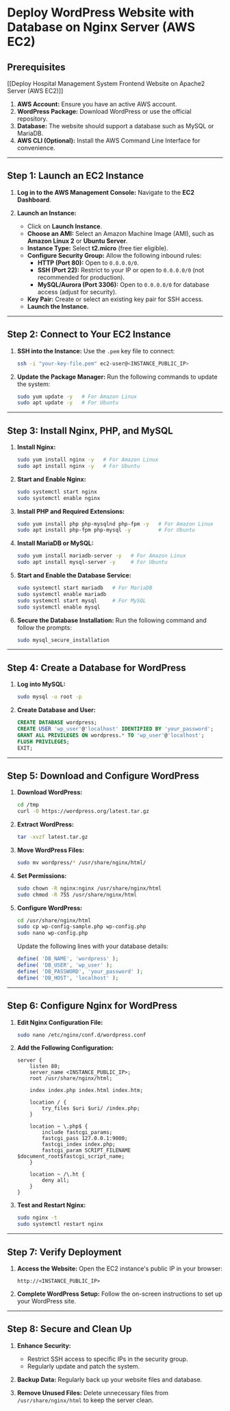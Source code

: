 # Deploy WordPress Website with Database on Nginx Server (AWS EC2)

## Prerequisites
[[Deploy Hospital Management System Frontend Website on Apache2 Server (AWS EC2)]]
1. **AWS Account:** Ensure you have an active AWS account.
2. **WordPress Package:** Download WordPress or use the official repository.
3. **Database:** The website should support a database such as MySQL or MariaDB.
4. **AWS CLI (Optional):** Install the AWS Command Line Interface for convenience.

---

## Step 1: Launch an EC2 Instance

1. **Log in to the AWS Management Console:**
   Navigate to the **EC2 Dashboard**.

2. **Launch an Instance:**
   - Click on **Launch Instance**.
   - **Choose an AMI:** Select an Amazon Machine Image (AMI), such as **Amazon Linux 2** or **Ubuntu Server**.
   - **Instance Type:** Select **t2.micro** (free tier eligible).
   - **Configure Security Group:** Allow the following inbound rules:
     - **HTTP (Port 80):** Open to `0.0.0.0/0`.
     - **SSH (Port 22):** Restrict to your IP or open to `0.0.0.0/0` (not recommended for production).
     - **MySQL/Aurora (Port 3306):** Open to `0.0.0.0/0` for database access (adjust for security).
   - **Key Pair:** Create or select an existing key pair for SSH access.
   - **Launch the Instance.**

---

## Step 2: Connect to Your EC2 Instance

1. **SSH into the Instance:**
   Use the `.pem` key file to connect:
   ```bash
   ssh -i "your-key-file.pem" ec2-user@<INSTANCE_PUBLIC_IP>
   ```

2. **Update the Package Manager:**
   Run the following commands to update the system:
   ```bash
   sudo yum update -y   # For Amazon Linux
   sudo apt update -y   # For Ubuntu
   ```

---

## Step 3: Install Nginx, PHP, and MySQL

1. **Install Nginx:**
   ```bash
   sudo yum install nginx -y   # For Amazon Linux
   sudo apt install nginx -y   # For Ubuntu
   ```

2. **Start and Enable Nginx:**
   ```bash
   sudo systemctl start nginx
   sudo systemctl enable nginx
   ```

3. **Install PHP and Required Extensions:**
   ```bash
   sudo yum install php php-mysqlnd php-fpm -y   # For Amazon Linux
   sudo apt install php-fpm php-mysql -y         # For Ubuntu
   ```

4. **Install MariaDB or MySQL:**
   ```bash
   sudo yum install mariadb-server -y   # For Amazon Linux
   sudo apt install mysql-server -y     # For Ubuntu
   ```

5. **Start and Enable the Database Service:**
   ```bash
   sudo systemctl start mariadb   # For MariaDB
   sudo systemctl enable mariadb
   sudo systemctl start mysql     # For MySQL
   sudo systemctl enable mysql
   ```

6. **Secure the Database Installation:**
   Run the following command and follow the prompts:
   ```bash
   sudo mysql_secure_installation
   ```

---

## Step 4: Create a Database for WordPress

1. **Log into MySQL:**
   ```bash
   sudo mysql -u root -p
   ```

2. **Create Database and User:**
   ```sql
   CREATE DATABASE wordpress;
   CREATE USER 'wp_user'@'localhost' IDENTIFIED BY 'your_password';
   GRANT ALL PRIVILEGES ON wordpress.* TO 'wp_user'@'localhost';
   FLUSH PRIVILEGES;
   EXIT;
   ```

---

## Step 5: Download and Configure WordPress

1. **Download WordPress:**
   ```bash
   cd /tmp
   curl -O https://wordpress.org/latest.tar.gz
   ```

2. **Extract WordPress:**
   ```bash
   tar -xvzf latest.tar.gz
   ```

3. **Move WordPress Files:**
   ```bash
   sudo mv wordpress/* /usr/share/nginx/html/
   ```

4. **Set Permissions:**
   ```bash
   sudo chown -R nginx:nginx /usr/share/nginx/html
   sudo chmod -R 755 /usr/share/nginx/html
   ```

5. **Configure WordPress:**
   ```bash
   cd /usr/share/nginx/html
   sudo cp wp-config-sample.php wp-config.php
   sudo nano wp-config.php
   ```

   Update the following lines with your database details:
   ```php
   define( 'DB_NAME', 'wordpress' );
   define( 'DB_USER', 'wp_user' );
   define( 'DB_PASSWORD', 'your_password' );
   define( 'DB_HOST', 'localhost' );
   ```

---

## Step 6: Configure Nginx for WordPress

1. **Edit Nginx Configuration File:**
   ```bash
   sudo nano /etc/nginx/conf.d/wordpress.conf
   ```

2. **Add the Following Configuration:**
   ```nginx
   server {
       listen 80;
       server_name <INSTANCE_PUBLIC_IP>;
       root /usr/share/nginx/html;

       index index.php index.html index.htm;

       location / {
           try_files $uri $uri/ /index.php;
       }

       location ~ \.php$ {
           include fastcgi_params;
           fastcgi_pass 127.0.0.1:9000;
           fastcgi_index index.php;
           fastcgi_param SCRIPT_FILENAME $document_root$fastcgi_script_name;
       }

       location ~ /\.ht {
           deny all;
       }
   }
   ```

3. **Test and Restart Nginx:**
   ```bash
   sudo nginx -t
   sudo systemctl restart nginx
   ```

---

## Step 7: Verify Deployment

1. **Access the Website:**
   Open the EC2 instance's public IP in your browser:
   ```
   http://<INSTANCE_PUBLIC_IP>
   ```

2. **Complete WordPress Setup:**
   Follow the on-screen instructions to set up your WordPress site.

---

## Step 8: Secure and Clean Up

1. **Enhance Security:**
   - Restrict SSH access to specific IPs in the security group.
   - Regularly update and patch the system.

2. **Backup Data:**
   Regularly back up your website files and database.

3. **Remove Unused Files:**
   Delete unnecessary files from `/usr/share/nginx/html` to keep the server clean.
